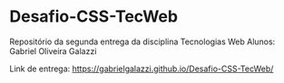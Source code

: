 # Desafio-CSS-TecWeb
Repositório da segunda entrega da disciplina Tecnologias Web
Alunos: Gabriel Oliveira Galazzi

Link de entrega:
https://gabrielgalazzi.github.io/Desafio-CSS-TecWeb/
